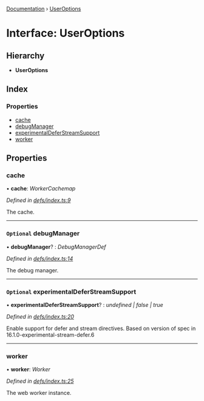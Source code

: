 [Documentation](../README.md) › [UserOptions](useroptions.md)

# Interface: UserOptions

## Hierarchy

* **UserOptions**

## Index

### Properties

* [cache](useroptions.md#cache)
* [debugManager](useroptions.md#optional-debugmanager)
* [experimentalDeferStreamSupport](useroptions.md#optional-experimentaldeferstreamsupport)
* [worker](useroptions.md#worker)

## Properties

###  cache

• **cache**: *WorkerCachemap*

*Defined in [defs/index.ts:9](https://github.com/badbatch/graphql-box/blob/870b4903/packages/worker-client/src/defs/index.ts#L9)*

The cache.

___

### `Optional` debugManager

• **debugManager**? : *DebugManagerDef*

*Defined in [defs/index.ts:14](https://github.com/badbatch/graphql-box/blob/870b4903/packages/worker-client/src/defs/index.ts#L14)*

The debug manager.

___

### `Optional` experimentalDeferStreamSupport

• **experimentalDeferStreamSupport**? : *undefined | false | true*

*Defined in [defs/index.ts:20](https://github.com/badbatch/graphql-box/blob/870b4903/packages/worker-client/src/defs/index.ts#L20)*

Enable support for defer and stream directives. Based on version
of spec in 16.1.0-experimental-stream-defer.6

___

###  worker

• **worker**: *Worker*

*Defined in [defs/index.ts:25](https://github.com/badbatch/graphql-box/blob/870b4903/packages/worker-client/src/defs/index.ts#L25)*

The web worker instance.
